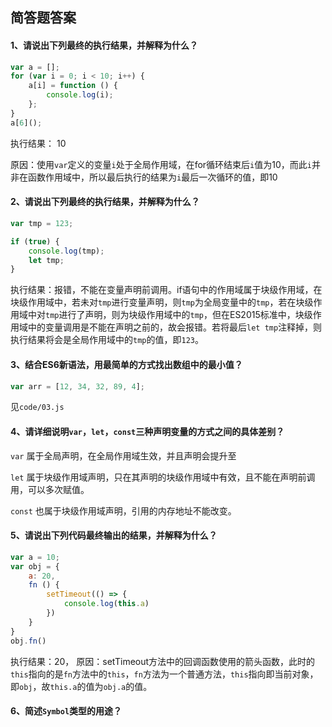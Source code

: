 ## 简答题答案
#### 1、请说出下列最终的执行结果，并解释为什么？
```js
var a = [];
for (var i = 0; i < 10; i++) {
    a[i] = function () {
        console.log(i);
    };
}
a[6]();
```
执行结果： 10

原因：使用`var`定义的变量`i`处于全局作用域，在for循环结束后`i`值为10，而此`i`并非在函数作用域中，所以最后执行的结果为`i`最后一次循环的值，即10

#### 2、请说出下列最终的执行结果，并解释为什么？

```js
var tmp = 123;

if (true) {
    console.log(tmp);
    let tmp;
}
```

执行结果：报错，不能在变量声明前调用。if语句中的作用域属于块级作用域，在块级作用域中，若未对`tmp`进行变量声明，则`tmp`为全局变量中的`tmp`，若在块级作用域中对`tmp`进行了声明，则为块级作用域中的`tmp`，但在ES2015标准中，块级作用域中的变量调用是不能在声明之前的，故会报错。若将最后`let tmp`注释掉，则执行结果将会是全局作用域中的`tmp`的值，即`123`。

#### 3、结合ES6新语法，用最简单的方式找出数组中的最小值？
```js
var arr = [12, 34, 32, 89, 4];
```

见`code/03.js`

#### 4、请详细说明`var`，`let`，`const`三种声明变量的方式之间的具体差别？

`var` 属于全局声明，在全局作用域生效，并且声明会提升至

`let` 属于块级作用域声明，只在其声明的块级作用域中有效，且不能在声明前调用，可以多次赋值。

`const` 也属于块级作用域声明，引用的内存地址不能改变。

#### 5、请说出下列代码最终输出的结果，并解释为什么？

```js
var a = 10;
var obj = {
    a: 20,
    fn () {
        setTimeout(() => {
            console.log(this.a)
        })
    }
}
obj.fn()
```

执行结果：20，
原因：setTimeout方法中的回调函数使用的箭头函数，此时的`this`指向的是`fn`方法中的`this`，`fn`方法为一个普通方法，`this`指向即当前对象，即`obj`，故`this.a`的值为`obj.a`的值。


#### 6、简述`Symbol`类型的用途？


